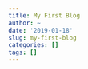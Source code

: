 ```yaml
---
title: My First Blog
author: ~
date: '2019-01-18'
slug: my-first-blog
categories: []
tags: []
---
```

